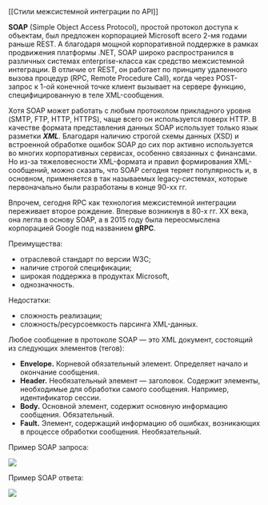 [[Стили межсистемной интеграции по API]]

**SOAP** (Simple Object Access Protocol), простой протокол доступа к объектам, был предложен корпорацией Microsoft всего 2-мя годами раньше REST. А благодаря мощной корпоративной поддержке в рамках продвижения платформы .NET, SOAP широко распространился в различных системах enterprise-класса как средство межсистемной интеграции. В отличие от REST, он работает по принципу удаленного вызова процедур (RPC, Remote Procedure Call), когда через POST-запрос к 1-ой конечной точке клиент вызывает на сервере функцию, специфицированную в теле XML-сообщения.

Хотя SOAP может работать с любым протоколом прикладного уровня (SMTP, FTP, HTTP, HTTPS), чаще всего он используется поверх HTTP. В качестве формата представления данных SOAP использует только язык разметки **_XML_**. Благодаря наличию строгой схемы данных (XSD) и встроенной обработке ошибок SOAP до сих пор активно используется во многих корпоративных сервисах, особенно связанных с финансами. Но из-за тяжеловесности XML-формата и правил формирования XML-сообщений, можно сказать, что SOAP сегодня теряет популярность и, в основном, применяется в так называемых legacy-системах, которые первоначально были разработаны в конце 90-хх гг.

Впрочем, сегодня RPC как технология межсистемной интеграции переживает второе рождение. Впервые возникнув в 80-х гг. XX века, она легла в основу SOAP, а в 2015 году была переосмыслена корпорацией Google под названием **gRPC**.

Преимущества:

- отраслевой стандарт по версии W3C;
- наличие строгой спецификации;
- широкая поддержка в продуктах Microsoft,
- однозначность.

Недостатки:

- сложность реализации;
- сложность/ресурсоемкость парсинга XML-данных.

Любое сообщение в протоколе SOAP — это XML документ, состоящий из следующих элементов (тегов):

- **Envelope.** Корневой обязательный элемент. Определяет начало и окончание сообщения.
- **Header.** Необязательный элемент — заголовок. Содержит элементы, необходимые для обработки самого сообщения. Например, идентификатор сессии.
- **Body.** Основной элемент, содержит основную информацию сообщения. Обязательный.
- **Fault.** Элемент, содержащий информацию об ошибках, возникающих в процессе обработки сообщения. Необязательный.

Пример SOAP запроса:

![](https://habrastorage.org/r/w1560/getpro/habr/upload_files/4a5/bce/ec1/4a5bceec15cd80a122081fba08ba6913.png)

Пример SOAP ответа:

![](https://habrastorage.org/r/w1560/getpro/habr/upload_files/f8b/f52/5e6/f8bf525e60d08f4dc5c41cdc168e5252.png)
